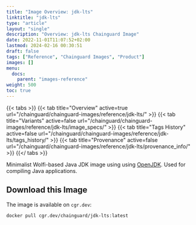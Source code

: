```yaml
---
title: "Image Overview: jdk-lts"
linktitle: "jdk-lts"
type: "article"
layout: "single"
description: "Overview: jdk-lts Chainguard Image"
date: 2022-11-01T11:07:52+02:00
lastmod: 2024-02-16 00:30:51
draft: false
tags: ["Reference", "Chainguard Images", "Product"]
images: []
menu: 
  docs: 
    parent: "images-reference"
weight: 500
toc: true
---
```


{{< tabs >}}
{{< tab title="Overview" active=true url="/chainguard/chainguard-images/reference/jdk-lts/" >}}
{{< tab title="Variants" active=false url="/chainguard/chainguard-images/reference/jdk-lts/image_specs/" >}}
{{< tab title="Tags History" active=false url="/chainguard/chainguard-images/reference/jdk-lts/tags_history/" >}}
{{< tab title="Provenance" active=false url="/chainguard/chainguard-images/reference/jdk-lts/provenance_info/" >}}
{{</ tabs >}}



<!--overview:start-->
Minimalist Wolfi-based Java JDK image using using [OpenJDK](https://openjdk.org/projects/jdk/).  Used for compiling Java applications.
<!--overview:end-->

<!--getting:start-->
## Download this Image
The image is available on `cgr.dev`:

```
docker pull cgr.dev/chainguard/jdk-lts:latest
```
<!--getting:end-->

<!--body:start-->
<!--body:end-->

